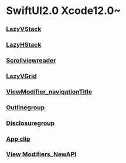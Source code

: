 # SwiftUI2.0 Xcode12.0~

### [LazyVStack](https://github.com/daisukenagata/SwiftUI2.0/issues/3)

### [LazyHStack](https://github.com/daisukenagata/SwiftUI2.0/issues/1)

### [Scrollviewreader](https://github.com/daisukenagata/SwiftUI2.0/issues/2)

### [LazyVGrid](https://github.com/daisukenagata/SwiftUI2.0/issues/4)

### [ViewModifier_navigationTitle](https://github.com/daisukenagata/SwiftUI2.0/issues/5)

### [Outlinegroup](https://github.com/daisukenagata/SwiftUI2.0/issues/6)

### [Disclosuregroup](https://github.com/daisukenagata/SwiftUI2.0/issues/7)

### [App clip](https://github.com/daisukenagata/SwiftUI2.0/issues/8)

### [View Modifiers_NewAPI](https://github.com/daisukenagata/SwiftUI2.0/issues/9)
